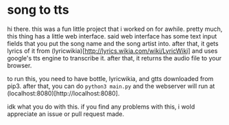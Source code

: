 # song to tts

hi there. this was a fun little project that i worked on for awhile. pretty much, this thing has a little web interface. said web interface has some text input fields that you put the song name and the song artist into. after that, it gets lyrics of it from (lyricwikia)[http://lyrics.wikia.com/wiki/LyricWiki] and uses google's tts engine to transcribe it. after that, it returns the audio file to your browser.

to run this, you need to have bottle, lyricwikia, and gtts downloaded from pip3. after that, you can do ```python3 main.py``` and the webserver will run at (localhost:8080)[http://localhost:8080].

idk what you do with this. if you find any problems with this, i wold appreciate an issue or pull request made. 
